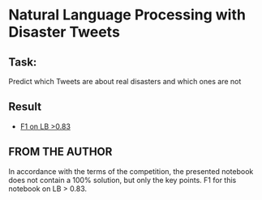 # Natural Language Processing with Disaster Tweets

## Task:

Predict which Tweets are about real disasters and which ones are not

## Result

 - [F1 on LB >0.83](https://www.kaggle.com/mstanislaus/competitions)

## FROM THE AUTHOR

In accordance with the terms of the competition, the presented notebook does not contain a 100% solution, but only the key points. F1 for
this notebook on LB > 0.83.
